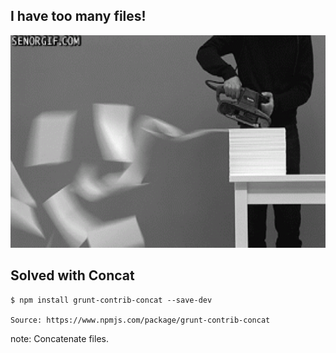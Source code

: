##  I have too many files!

<img src="images/paperwork.gif" height="340">

## Solved with Concat <!-- .element: class="fragment" -->
<pre class="fragment"><code class="haskell">$ npm install grunt-contrib-concat --save-dev

Source: https://www.npmjs.com/package/grunt-contrib-concat</code></pre>

note:
    Concatenate files.